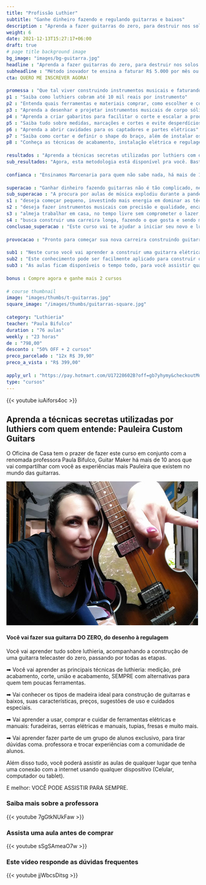 ```yaml
---
title: "Profissão Luthier"
subtitle: "Ganhe dinheiro fazendo e regulando guitarras e baixos"
description : "Aprenda a fazer guitarras do zero, para destruir nos solos e lucrar muito"
weight: 6
date: 2021-12-13T15:27:17+06:00
draft: true
# page title background image
bg_image: "images/bg-guitarra.jpg"
headline : "Aprenda a fazer guitarras do zero, para destruir nos solos ou lucrar muito"
subheadline : "Método inovador te ensina a faturar R$ 5.000 por mês ou mais, fazendo guitarras e contrabaixos de corpo sólido"
cta: QUERO ME INSCREVER AGORA!

promessa : "Que tal viver construindo instrumentos musicais e faturando alto?"
p1 : "Saiba como luthiers cobram até 10 mil reais por instrumento"
p2 : "Entenda quais ferramentas e materiais comprar, como escolher e como economizar"
p3 : "Aprenda a desenhar e projetar instrumentos musicais de corpo sólido"
p4 : "Aprenda a criar gabaritos para facilitar o corte e escalar a produção"
p5 : "Saiba tudo sobre medidas, marcações e cortes e evite desperdícios"
p6 : "Aprenda a abrir cavidades para os captadores e partes elétricas"
p7 : "Saiba como cortar e definir o shape do braço, além de instalar os trastes"
p8 : "Conheça as técnicas de acabamento, instalação elétrica e regulagem"

resultados : "Aprenda a técnicas secretas utilizadas por luthiers com quem entende: Pauleira Custom Guitars"
sub_resultados: "Agora, esta metodologia está disponível pra você. Basta ver os resultados de alguns dos nossos alunos:"

confianca : "Ensinamos Marcenaria para quem não sabe nada, há mais de 11 anos"

superacao : "Ganhar dinheiro fazendo guitarras não é tão complicado, nem tão arriscado quanto você pensa"
sub_superacao : "A procura por aulas de música explodiu durante a pandemia. E cada aluno precisa de um instrumento. Se você:"
s1 : "deseja começar pequeno, investindo mais energia em dominar as técnicas do que dinheiro em ferramentas"
s2 : "deseja fazer instrumentos musicais com precisão e qualidade, encantando clientes mesmo com os projetos mais simples"
s3 : "almeja trabalhar em casa, no tempo livre sem comprometer o lazer, ficando perto da família"
s4 : "busca construir uma carreira longa, fazendo o que gosta e sendo muito bem remunerado por isso"
conclusao_superacao : "Este curso vai te ajudar a iniciar seu novo e lucrativo negócio."

provocacao : "Pronto para começar sua nova carreira construindo guitarras?"

sub1 : "Neste curso você vai aprender a construir uma guitarra elétrica, modelo Telecaster: um design clássico criado pelo mestre Leo Fender."
sub2 : "Este conhecimento pode ser facilmente aplicado para construir qualquer instrumento de corpo sólido, inclusive contra-baixos elétricos."
sub3 : "As aulas ficam disponíveis o tempo todo, para você assistir quando quiser e de onde quiser. E você terá acesso a um grupo exclusivo no Telegram, para resolver todas as suas dúvidas."

bonus : Compre agora e ganhe mais 2 cursos

# course thumbnail
image: "images/thumbs/t-guitarras.jpg"
square_image: "/images/thumbs/guitarras-square.jpg"

category: "Luthieria"
teacher: "Paula Bifulco"
duration : "76 aulas"
weekly : "23 horas"
de : "798,00"
desconto : "50% OFF + 2 cursos"
preco_parcelado : "12x R$ 39,90"
preco_a_vista : "R$ 399,00"

apply_url : "https://pay.hotmart.com/U17228602B?off=gb7yhymy&checkoutMode=10"
type: "cursos"
---
```


{{< youtube iuAifors4oc >}}

## Aprenda a técnicas secretas utilizadas por luthiers com quem entende: Pauleira Custom Guitars
O Oficina de Casa tem o prazer de fazer este curso em conjunto com a renomada professora Paula Bifulco, Guitar Maker há mais de 10 anos que vai compartilhar com você as experiências mais Pauleira que existem no mundo das guitarras.

![Paula Bifulco, luthier, professora do curso de construção de guitarras](/otimizadas/paula-bifulco-luthier.jpg)

#### Você vai fazer sua guitarra DO ZERO, do desenho à regulagem

Você vai aprender tudo sobre luthieria, acompanhando a construção de uma guitarra telecaster do zero, passando por todas as etapas.

➡ Você vai aprender as principais técnicas de luthieria: medição, pré acabamento, corte, união e acabamento, SEMPRE com alternativas para quem tem poucas ferramentas.

➡ Vai conhecer os tipos de madeira ideal para construção de guitarras e baixos, suas características, preços, sugestões de uso e cuidados especiais.

➡ Vai aprender a usar, comprar e cuidar de ferramentas elétricas e manuais: furadeiras, serras elétricas e manuais, tupias, fresas e muito mais.

➡ Vai aprender fazer parte de um grupo de alunos exclusivo, para tirar dúvidas coma. professora e trocar experiências com a comunidade de alunos.

Além disso tudo, você poderá assistir as aulas de qualquer lugar que tenha uma conexão com a internet usando qualquer dispositivo (Celular, computador ou tablet).

E melhor: VOCÊ PODE ASSISTIR PARA SEMPRE.

### Saiba mais sobre a professora
{{< youtube 7gGtkNUkFaw >}}

### Assista uma aula antes de comprar
{{< youtube sSgSAmeaO7w >}}

### Este vídeo responde as dúvidas frequentes
{{< youtube jjWbcsDitsg >}}
